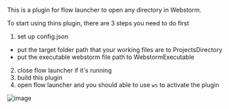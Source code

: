 This is a plugin for flow launcher to open any directory in Webstorm. 

To start using thins plugin, there are 3 steps you need to do first

1. set up config.json
  * put the target folder path that your working files are to ProjectsDirectory
  * put the executable webstorm file path to WebstormExecutable
2. close flow launcher if it's running
3. build this plugin
4. open flow launcher and you should able to use `ws` to activate the plugin

![image](https://github.com/user-attachments/assets/e5a3b4e7-de47-41e3-954f-9ee2f7496197)

